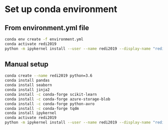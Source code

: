 # Set up conda environment 
## From environment.yml file
```bash
conda env create -f environment.yml
conda activate redi2019
python -m ipykernel install --user --name redi2019 --display-name "redi2019"
```

## Manual setup
```bash
conda create --name redi2019 python=3.6
conda install pandas
conda install seaborn
conda install jinja2
conda install -c conda-forge scikit-learn
conda install -c conda-forge azure-storage-blob
conda install -c conda-forge python-avro
conda install -c conda-forge tqdm
conda install ipykernel
conda activate redi2019
python -m ipykernel install --user --name redi2019 --display-name "redi2019"
```